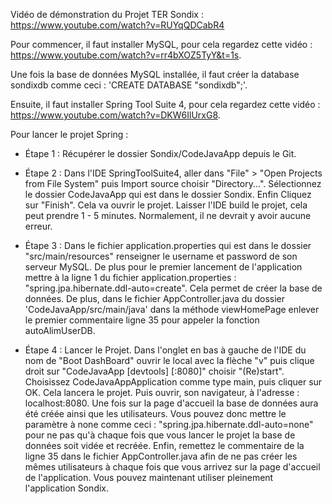 Vidéo de démonstration du Projet TER Sondix : https://www.youtube.com/watch?v=RUYqQDCabR4

Pour commencer, il faut installer MySQL, pour cela regardez cette vidéo : https://www.youtube.com/watch?v=rr4bXOZ5TyY&t=1s.

Une fois la base de données MySQL installée, il faut créer la database sondixdb comme ceci : 'CREATE DATABASE "sondixdb";'.

Ensuite, il faut installer Spring Tool Suite 4, pour cela regardez cette vidéo : https://www.youtube.com/watch?v=DKW6IlUrxG8.

Pour lancer le projet Spring :

- Étape 1 : Récupérer le dossier Sondix/CodeJavaApp depuis le Git.

- Étape 2 : Dans l'IDE SpringToolSuite4, aller dans "File" > "Open Projects from File System" puis Import source choisir "Directory...". Sélectionnez le dossier CodeJavaApp qui est dans le dossier Sondix. Enfin Cliquez sur "Finish". Cela va ouvrir le projet. Laisser l'IDE build le projet, cela peut prendre 1 - 5 minutes. Normalement, il ne devrait y avoir aucune erreur.

- Étape 3 : Dans le fichier application.properties qui est dans le dossier "src/main/resources" renseigner le username et password de son serveur MySQL. De plus pour le premier lancement de l'application mettre à la ligne 1 du fichier application.properties : "spring.jpa.hibernate.ddl-auto=create". Cela permet de créer la base de données. De plus, dans le fichier AppController.java du dossier 'CodeJavaApp/src/main/java' dans la méthode viewHomePage enlever le premier commentaire ligne 35 pour appeler la fonction autoAlimUserDB. 

- Étape 4 : Lancer le Projet. Dans l'onglet en bas à gauche de l'IDE du nom de "Boot DashBoard" ouvrir le local avec la flèche "v" puis clique droit sur "CodeJavaApp [devtools] [:8080]" choisir "(Re)start". Choisissez CodeJavaAppApplication comme type main, puis cliquer sur OK. Cela lancera le projet. Puis ouvrir, son navigateur, à l'adresse : localhost:8080. Une fois sur la page d'accueil la base de données aura été créée ainsi que les utilisateurs. Vous pouvez donc mettre le paramètre à none comme ceci : "spring.jpa.hibernate.ddl-auto=none" pour ne pas qu'à chaque fois que vous lancer le projet la base de données soit vidée et recréée. Enfin, remettez le commentaire de la ligne 35 dans le fichier AppController.java afin de ne pas créer les mêmes utilisateurs à chaque fois que vous arrivez sur la page d'accueil de l'application. Vous pouvez maintenant utiliser pleinement l'application Sondix. 
